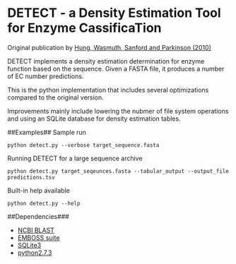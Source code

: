 DETECT - a Density Estimation Tool for Enzyme CassificaTion
======

Original publication by <a href="http://bioinformatics.oxfordjournals.org/content/26/14/1690">Hung, Wasmuth, Sanford and Parkinson (2010)</a>

DETECT implements a density estimation determination for enzyme function based on the sequence. Given a FASTA file, it produces a number of EC number predictions.

This is the python implementation that includes several optimizations compared to the original version.

Improvements mainly include lowering the nubmer of file system operations and using an SQLite database for density estimation tables.

##Examples##
Sample run
<pre><code>python detect.py --verbose target_sequence.fasta</code></pre>
Running DETECT for a large sequence archive
<pre><code>python detect.py target_seqeunces.fasta --tabular_output --output_file predictions.tsv</code></pre>
Built-in help available
<pre><code>python detect.py --help</code></pre>

##Dependencies###
+ <a href="http://blast.ncbi.nlm.nih.gov/Blast.cgi?CMD=Web&PAGE_TYPE=BlastDocs&DOC_TYPE=Download">NCBI BLAST</a>
+ <a href="http://emboss.sourceforge.net/download/">EMBOSS suite</a>
+ <a href="http://www.sqlite.org/download.html">SQLite3</a>
+ <a href="http://www.python.org/">python2.7.3</a>
